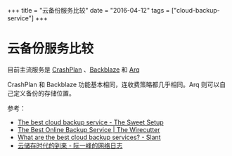 +++
title = "云备份服务比较"
date = "2016-04-12"
tags = ["cloud-backup-service"]
+++

# 云备份服务比较

目前主流服务是 [CrashPlan](https://www.code42.com/crashplan/) 、[Backblaze](https://www.backblaze.com/) 和 [Arq](https://www.arqbackup.com/)

CrashPlan 和 Backblaze 功能基本相同，连收费策略都几乎相同。Arq 则可以自己定义备份的存储位置。

参考：

* [The best cloud backup service - The Sweet Setup](http://thesweetsetup.com/apps/best-cloud-backup-service/)
* [The Best Online Backup Service | The Wirecutter](http://thewirecutter.com/reviews/best-online-backup-service/)
* [What are the best cloud backup services? - Slant](http://www.slant.co/topics/757/~cloud-backup-services)
* [云储存时代的到来 - 阮一峰的网络日志](http://www.ruanyifeng.com/blog/2011/04/dawn_of_cloud_storage.html)